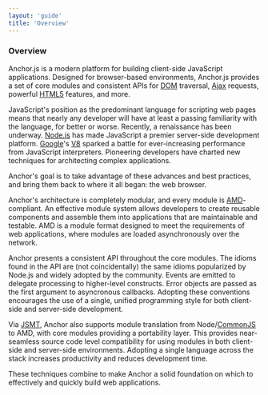 ```yaml
---
layout: 'guide'
title: 'Overview'
---
```


### Overview

Anchor.js is a modern platform for building client-side JavaScript applications.
Designed for browser-based environments, Anchor.js provides a set of core
modules and consistent APIs for [DOM](https://developer.mozilla.org/en-US/docs/DOM)
traversal, [Ajax](https://developer.mozilla.org/en-US/docs/Ajax) requests,
powerful [HTML5](http://www.html5rocks.com/) features, and more.

JavaScript's position as the predominant language for scripting web pages means
that nearly any developer will have at least a passing familiarity with the
language, for better or worse.  Recently, a renaissance has been underway.  [Node.js](http://nodejs.org/)
has made JavaScript a premier server-side development platform.  [Google](https://www.google.com/)'s
[V8](https://developers.google.com/v8/) sparked a battle for ever-increasing
performance from JavaScript interpreters.  Pioneering developers have charted
new techniques for architecting complex applications.

Anchor's goal is to take advantage of these advances and best practices, and
bring them back to where it all began: the web browser.

Anchor's architecture is completely modular, and every module is [AMD](https://github.com/amdjs/amdjs-api/wiki/AMD)-compliant.
An effective module system allows developers to create reusable components and
assemble them into applications that are maintainable and testable.  AMD is a
module format designed to meet the requirements of web applications, where
modules are loaded asynchronously over the network.

Anchor presents a consistent API throughout the core modules.  The idioms found
in the API are (not coincidentally) the same idioms popularized by Node.js and
widely adopted by the community.  Events are emitted to delegate processing to
higher-level constructs.  Error objects are passed as the first argument to
asyncronous callbacks.  Adopting these conventions encourages the use of a
single, unified programming style for both client-side and server-side
development.

Via [JSMT](https://github.com/jaredhanson/jsmt), Anchor also supports module
translation from Node/[CommonJS](http://www.commonjs.org/) to AMD, with core
modules providing a portability layer.  This provides near-seamless source code
level compatibility for using modules in both client-side and server-side
environments.  Adopting a single language across the stack increases productivity
and reduces development time.

These techniques combine to make Anchor a solid foundation on which to
effectively and quickly build web applications.